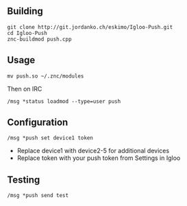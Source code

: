## Building

```
git clone http://git.jordanko.ch/eskimo/Igloo-Push.git
cd Igloo-Push
znc-buildmod push.cpp
```

## Usage

`mv push.so ~/.znc/modules`
 
Then on IRC

`/msg *status loadmod --type=user push`

## Configuration

`/msg *push set device1 token`

* Replace device1 with device2-5 for additional devices
* Replace token with your push token from Settings in Igloo

## Testing

`/msg *push send test`